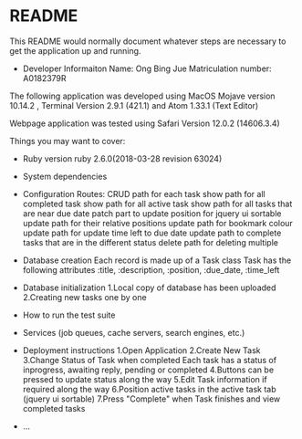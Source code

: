 # README

This README would normally document whatever steps are necessary to get the application up and running.

* Developer Informaiton
Name: Ong Bing Jue
Matriculation number: A0182379R

The following application was developed using MacOS Mojave version 10.14.2 , Terminal Version 2.9.1 (421.1) and Atom 1.33.1 (Text Editor)

Webpage application was tested using Safari Version 12.0.2 (14606.3.4)

Things you may want to cover:

* Ruby version
ruby 2.6.0(2018-03-28 revision 63024)

* System dependencies

* Configuration
Routes:
CRUD path for each task
show path for all completed task
show path for all active task
show path for all tasks that are near due date
patch part to update position for jquery ui sortable
update path for their relative positions
update path for bookmark colour
update path for update time left to due date
update path to complete tasks that are in the different status
delete path for deleting multiple


* Database creation
Each record is made up of a Task class
Task has the following attributes :title, :description, :position, :due_date, :time_left

* Database initialization
1.Local copy of database has been uploaded
2.Creating new tasks one by one

* How to run the test suite

* Services (job queues, cache servers, search engines, etc.)

* Deployment instructions
1.Open Application
2.Create New Task
3.Change Status of Task when completed
  Each task has a status of inprogress, awaiting reply, pending or completed
4.Buttons can be pressed to update status along the way
5.Edit Task information if required along the way
6.Position active tasks in the active task tab (jquery ui sortable)
7.Press "Complete" when Task finishes and view completed tasks


* ...

